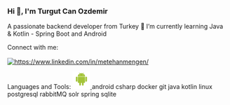 ### Hi 👋, I'm Turgut Can Ozdemir

A passionate backend developer from Turkey
🌱 I’m currently learning Java & Kotlin - Spring Boot and Android

Connect with me:

<a href="https://www.linkedin.com/in/tcozdemir/" rel="nofollow"><img align="center" src="https://raw.githubusercontent.com/rahuldkjain/github-profile-readme-generator/master/src/images/icons/Social/linked-in-alt.svg" alt="https://www.linkedin.com/in/metehanmengen/" height="30" width="40" style="max-width: 100%;"></a>

Languages and Tools:
<a href="https://developer.android.com" rel="nofollow"> <img src="https://raw.githubusercontent.com/devicons/devicon/master/icons/android/android-original-wordmark.svg" alt="android" width="40" height="40" style="max-width: 100%;"> </a>
android csharp docker git java kotlin linux postgresql rabbitMQ solr spring sqlite

